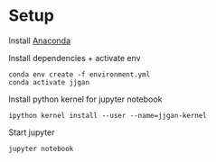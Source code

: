 # Setup

Install [Anaconda](https://www.anaconda.com/download)

Install dependencies + activate env
```
conda env create -f environment.yml
conda activate jjgan
```

Install python kernel for jupyter notebook
```
ipython kernel install --user --name=jjgan-kernel 
```

Start jupyter
```
jupyter notebook
```
